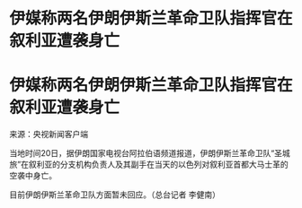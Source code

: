 # 伊媒称两名伊朗伊斯兰革命卫队指挥官在叙利亚遭袭身亡

# 伊媒称两名伊朗伊斯兰革命卫队指挥官在叙利亚遭袭身亡

来源：央视新闻客户端

当地时间20日，据伊朗国家电视台阿拉伯语频道报道，伊朗伊斯兰革命卫队“圣城旅”在叙利亚的分支机构负责人及其副手在当天的以色列对叙利亚首都大马士革的空袭中身亡。

目前伊朗伊斯兰革命卫队方面暂未回应。（总台记者 李健南）

